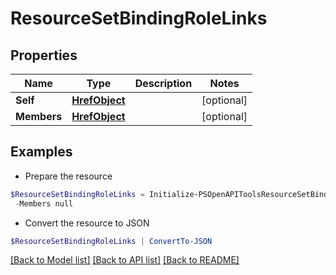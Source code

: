 # ResourceSetBindingRoleLinks
## Properties

Name | Type | Description | Notes
------------ | ------------- | ------------- | -------------
**Self** | [**HrefObject**](HrefObject.md) |  | [optional] 
**Members** | [**HrefObject**](HrefObject.md) |  | [optional] 

## Examples

- Prepare the resource
```powershell
$ResourceSetBindingRoleLinks = Initialize-PSOpenAPIToolsResourceSetBindingRoleLinks  -Self null `
 -Members null
```

- Convert the resource to JSON
```powershell
$ResourceSetBindingRoleLinks | ConvertTo-JSON
```

[[Back to Model list]](../README.md#documentation-for-models) [[Back to API list]](../README.md#documentation-for-api-endpoints) [[Back to README]](../README.md)

